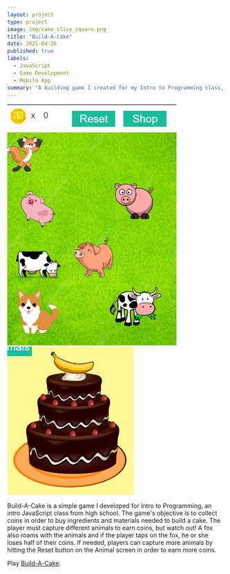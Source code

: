 ```yaml
---
layout: project
type: project
image: img/cake_slice_square.png
title: "Build-A-Cake"
date: 2021-04-26
published: true
labels:
  - JavaScript
  - Game Development
  - Mobile App
summary: "A building game I created for my Intro to Programming class, an intro JavaScript class."
---
```


<img class="img-fluid" src="../img/build_a_cake_still.png">
<img class="img-fluid" src="../img/cake.png">

Build-A-Cake is a simple game I developed for Intro to Programming, an intro JavaScript class from high school. The game's objective is to collect coins in order to buy ingredients and materials needed to build a cake. The player must capture different animals to earn coins, but watch out! A fox also roams with the animals and if the player taps on the fox, he or she loses half of their coins. If needed, players can capture more animals by hitting the Reset button on the Animal screen in order to earn more coins. 

Play [Build-A-Cake](https://studio.code.org/projects/applab/QzBwCoVjdjdl3HWMweaKXc3xjkXXtjBETa3IAzCxf2I). 

